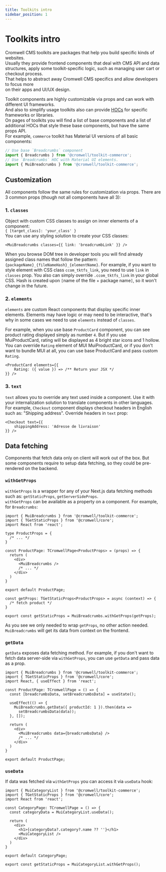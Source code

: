 ```yaml
---
title: Toolkits intro
sidebar_position: 1
---
```


# Toolkits intro

Cromwell CMS toolkits are packages that help you build specific kinds of websites.  
Usually they provide frontend components that deal with CMS API and data structures,
apply some toolkit-specific logic, such as managing user cart or checkout process.   
That helps to abstract away Cromwell CMS specifics and allow developers to focus more  
on their apps and UI/UX design.   

Toolkit components are highly customizable via props and can work with different UI frameworks.  
And also to simplify usage toolkits also can provide [HOCs](https://reactjs.org/docs/higher-order-components.html) for specific frameworks or libraries.  
On pages of toolkits you will find a list of base components and a list of additional HOCs that style these
base components, but have the same props API.  
For example, `commerce` toolkit has Material UI versions of all basic components:   
```ts
// Use base `Breadcrumbs` component 
import { Breadcrumbs } from '@cromwell/toolkit-commerce';
// Use `Breadcrumbs` HOC with Material UI elements.
import { MuiBreadcrumbs } from '@cromwell/toolkit-commerce';
```

## Customization

All components follow the same rules for customization via props. There are 3 common props
(though not all components have all 3):

### 1. `classes`
Object with custom CSS classes to assign on inner elements of a component:   
`{ [target_class]: 'your_class' }`  
You can use any styling solution to create your CSS classes:
```tsx
<MuiBreadcrumbs classes={{ link: 'breadcrumbLink' }} />
```
When you browse DOM tree in developer tools you will find already assigned class names that follow the pattern:
`{packageName}_{fileNameHash}_{elementName}`. For example, if you want to style element with CSS class `ccom_tktfs_link`, you need to use `link` in `classes` prop. 
You also can simply override `.ccom_tktfs_link` in your global CSS. Hash is created upon `[`name of the file + package name`]`, so it won't change in the future.

### 2. `elements`
`elements` are custom React components that display specific inner elements. Elements may have logic or 
may need to be interactive, that's why in some cases we need to use `elements` instead of `classes`. 

For example, when you use base `ProductCard` component, you can see product rating displayed simply 
as number `4`. But if you use MuiProductCard, rating will be displayed as 4 bright star icons and 1 hollow.   
You can override `Rating` element of MUI MuiProductCard, or if you don't want to bundle MUI at all, you can use base ProductCard and pass custom `Rating`.
```tsx
<ProductCard elements={{ 
    Rating: ({ value }) => /** Return your JSX */ 
}} />
```

### 3. `text`
`text` allows you to override any text used inside a component. Use it with your internalization solution
to translate components in other languages.  
For example, `Checkout` component displays checkout headers in English such as: "Shipping address". 
Override headers in `text` prop: 
```tsx
<Checkout text={{
    shippingAddress: 'Adresse de livraison'
}} />
```


## Data fetching

Components that fetch data only on client will work out of the box. But some components require to
setup data fetching, so they could be pre-rendered on the backend.

### `withGetProps`
`withGetProps` is a wrapper for any of your Next.js data fetching methods such as: `getStaticProps`,
`getServerSideProps`.   
`withGetProps` can be available as a property on a component. For example, for `Breadcrumbs`:

```tsx title="product/[slug].tsx"
import { MuiBreadcrumbs } from '@cromwell/toolkit-commerce';
import { TGetStaticProps } from '@cromwell/core';
import React from 'react';

type ProductProps = {
  /* ... */
}

const ProductPage: TCromwellPage<ProductProps> = (props) => { 
  return (
    <div>
      <MuiBreadcrumbs />
      /* ... */
    </div>
  )
}

export default ProductPage;

const getProps: TGetStaticProps<ProductProps> = async (context) => {
  /* fetch product */
}

export const getStaticProps = MuiBreadcrumbs.withGetProps(getProps);
```

As you see we only needed to wrap `getProps`, no other action needed. `MuiBreadcrumbs` will get its data
from context on the frontend.

### `getData`

`getData` exposes data fetching method. For example, if you don't want to fetch data server-side via `withGetProps`, you can use `getData` and pass data as a prop.

```tsx title="product/[slug].tsx"
import { MuiBreadcrumbs } from '@cromwell/toolkit-commerce';
import { TGetStaticProps } from '@cromwell/core';
import React, { useEffect } from 'react';

const ProductPage: TCromwellPage = () => {
  const [breadcrumbsData, setBreadcrumbsData] = useState();

  useEffect(() => {
    MuiBreadcrumbs.getData({ productId: 1 }).then(data => 
      setBreadcrumbsData(data));
  }, []);

  return (
    <div>
      <MuiBreadcrumbs data={breadcrumbsData} />
      /* ... */
    </div>
  )
}

export default ProductPage;
```

### `useData`

If data was fetched via `withGetProps` you can access it via `useData` hook:

```tsx title="category/[slug].tsx"
import { MuiCategoryList } from '@cromwell/toolkit-commerce';
import { TGetStaticProps } from '@cromwell/core';
import React from 'react';

const CategoryPage: TCromwellPage = () => { 
  const categoryData = MuiCategoryList.useData();

  return (
    <div>
      <h1>{categoryData?.category?.name ?? ''}</h1>
      <MuiCategoryList />
    </div>
  )
}

export default CategoryPage;

export const getStaticProps = MuiCategoryList.withGetProps();
```